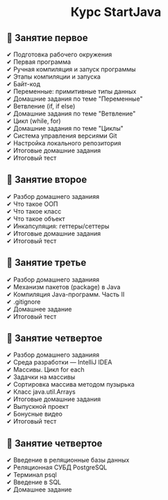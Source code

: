<h1 align="center">Курс StartJava</h1> 
<h2><strong>&#128193; Занятие первое</strong></h2>
<div class="t516__text t-text t-text_sm" style="" field="li_text__1477074826223">
                                                                                 ✔ Подготовка рабочего окружения </br> 
                                                                                 ✔ Первая программа </br> 
                                                                                 ✔ Ручная компиляция и запуск программы </br> 
                                                                                 ✔ Этапы компиляции и запуска </br> 
                                                                                 ✔ Байт-код</br>
                                                                                 ✔ Переменные: примитивные типы данных</br>
                                                                                 ✔ Домашние задания по теме "Переменные"</br>
                                                                                 ✔ Ветвление (if, if else)</br> 
                                                                                 ✔ Домашние задания по теме "Ветвление"</br>
                                                                                 ✔ Цикл (while, for)</br>
                                                                                 ✔ Домашние задания по теме "Циклы" </br> 
                                                                                 ✔ Система управления версиями Git </br> 
                                                                                 ✔ Настройка локального репозитория </br> 
                                                                                 ✔ Итоговые домашние задания</br>
                                                                                 ✔ Итоговый тест</br></div>
<h2><strong>&#128193; Занятие второе</strong></h2>
<div class="t516__text t-text t-text_sm" style="" field="li_text__1477074826223">
                                                                                 ✔ Разбор домашнего заданияя </br> 
                                                                                 ✔ Что такое ООП </br> 
                                                                                 ✔ Что такое класс </br> 
                                                                                 ✔ Что такое объект </br> 
                                                                                 ✔ Инкапсуляция: геттеры/сеттеры</br>
                                                                                 ✔ Итоговые домашние задания</br>
                                                                                 ✔ Итоговый тест</br></div>
<h2><strong>&#128193; Занятие третье</strong></h2>
<div class="t516__text t-text t-text_sm" style="" field="li_text__1477074826223">
                                                                                 ✔ Разбор домашнего заданияя </br> 
                                                                                 ✔ Механизм пакетов (package) в Java </br> 
                                                                                 ✔ Компиляция Java-программ. Часть II </br> 
                                                                                 ✔ .gitignore </br> 
                                                                                 ✔ Домашнее задание</br>
                                                                                 ✔ Итоговый тест</br></div>
<h2><strong>&#128193; Занятие четвертое</strong></h2>
<div class="t516__text t-text t-text_sm" style="" field="li_text__1477074826223">
                                                                                 ✔ Разбор домашнего заданияя </br> 
                                                                                 ✔ Среда разработки — IntelliJ IDEA </br> 
                                                                                 ✔ Массивы. Цикл for each </br> 
                                                                                 ✔ Задачки на массивы </br> 
                                                                                 ✔ Сортировка массива методом пузырька</br>
                                                                                 ✔ Класс java.util.Arrays</br>
                                                                                 ✔ Итоговые домашние задания</br>
                                                                                 ✔ Выпускной проект</br>
                                                                                 ✔ Бонусные видео</br>
                                                                                 ✔ Итоговый тест</br></div>
<h2><strong>&#128193; Занятие четвертое</strong></h2>
<div class="t516__text t-text t-text_sm" style="" field="li_text__1477074826223">
                                                                                 ✔ Введение в реляционные базы данных</br> 
                                                                                 ✔ Реляционная СУБД PostgreSQL</br> 
                                                                                 ✔ Терминал psql</br> 
                                                                                 ✔ Введение в SQL</br> 
                                                                                 ✔ Домашнее задание</br></div>
                                                                                 
                                                                                 
